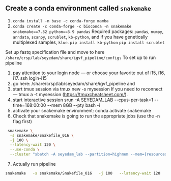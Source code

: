 ## Create a conda environment called `snakemake`
1. `conda install -n base -c conda-forge mamba`
2. `conda create -c conda-forge -c bioconda -n snakemake snakemake==7.32 python==3.9 pandas` 
Required packages: `pandas`, `numpy`, `anndata`, `scanpy`, `scrublet`, `kb-python`, and if you have genetically multiplexed samples, `klue`.
`pip install kb-python`
`pip install scrublet`


Set up fastq specification file and move to here `/share/crsp/lab/seyedam/share/igvf_pipeline/configs`
To set up to run pipeline
1. pay attention to your login node — or choose your favorite out of i15, i16, i17. ssh login-i15
2. go here: /share/crsp/lab/seyedam/share/igvf_pipeline and
3. start tmux session via tmux new -s mysession  If you need to reconnect — tmux a -t mysession (https://tmuxcheatsheet.com/).
4. start interactive session srun -A SEYEDAM_LAB --cpus-per-task=1 --time=168:00:00 --mem 8GB --pty bash -i
5. activate your snakemake environment: conda activate snakemake
6. Check that snakemake is going to run the appropriate jobs (use the -n flag first)
```bash
 snakemake \
  -s snakemake/Snakefile_016 \
  -j 100 \
  --latency-wait 120 \
  --use-conda \
  --cluster "sbatch -A seyedam_lab --partition=highmem --mem={resources.mem_gb}GB -c {resources.threads} --time=72:00:00" -n
 ```
7. Actually run pipeline
```bash
snakemake   -s snakemake/Snakefile_016   -j 100   --latency-wait 120   --use-conda   --cluster "sbatch -A seyedam_lab --partition=highmem --mem={resources.mem_gb}GB -c {resources.threads} --time=72:00:00"
 ```
